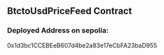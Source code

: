 ## BtctoUsdPriceFeed Contract




### Deployed Address on sepolia:
0x1d3bc1CCEBEeB607d4be2a83e17eCbFA23baD955








